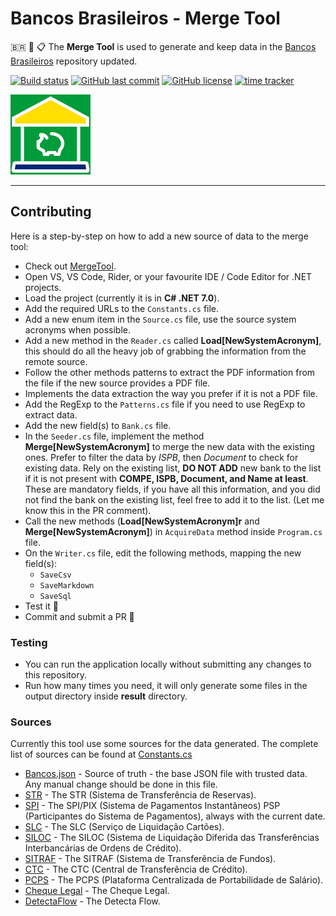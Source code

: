 # Bancos Brasileiros - Merge Tool

🇧🇷 🏦 📋 The **Merge Tool** is used to generate and keep data in the [Bancos Brasileiros](https://github.com/guibranco/BancosBrasileiros/) repository updated.

[![Build status](https://ci.appveyor.com/api/projects/status/f9sx7ux82epp8bd6?svg=true)](https://ci.appveyor.com/project/guibranco/bancosbrasileiros-MergeTool)
[![GitHub last commit](https://img.shields.io/github/last-commit/guibranco/BancosBrasileiros-MergeTool)](https://wakatime.com/badge/github/guibranco/BancosBrasileiros-MergeTool)
[![GitHub license](https://img.shields.io/github/license/guibranco/BancosBrasileiros-MergeTool)](https://wakatime.com/badge/github/guibranco/BancosBrasileiros-MergeTool)
[![time tracker](https://wakatime.com/badge/github/guibranco/BancosBrasileiros-MergeTool.svg)](https://wakatime.com/badge/github/guibranco/BancosBrasileiros-MergeTool)

![Bancos Brasileiros logo](https://raw.githubusercontent.com/guibranco/BancosBrasileiros-MergeTool/main/logo.png)

---

## Contributing

Here is a step-by-step on how to add a new source of data to the merge tool:

-  Check out [MergeTool](https://github.com/guibranco/BancosBrasileiros-MergeTool).
-  Open VS, VS Code, Rider, or your favourite IDE / Code Editor for .NET projects.
-  Load the project (currently it is in **C# .NET 7.0**).
-  Add the required URLs to the `Constants.cs` file.
-  Add a new enum item in the `Source.cs` file, use the source system acronyms when possible.
-  Add a new method in the `Reader.cs` called **Load\[NewSystemAcronym]**, this should do all the heavy job of grabbing the information from the remote source.
-  Follow the other methods patterns to extract the PDF information from the file if the new source provides a PDF file.
-  Implements the data extraction the way you prefer if it is not a PDF file.
-  Add the RegExp to the `Patterns.cs` file if you need to use RegExp to extract data.
-  Add the new field(s) to `Bank.cs` file.
-  In the `Seeder.cs` file, implement the method **Merge\[NewSystemAcronym]** to merge the new data with the existing ones. Prefer to filter the data by *ISPB*, then *Document* to check for existing data. Rely on the existing list, **DO NOT ADD** new bank to the list if it is not present with **COMPE, ISPB, Document, and Name at least**. These are mandatory fields, if you have all this information, and you did not find the bank on the existing list, feel free to add it to the list. (Let me know this in the PR comment).
-  Call the new methods (**Load\[NewSystemAcronym]r** and **Merge\[NewSystemAcronym]**) in `AcquireData` method inside `Program.cs` file.
-  On the `Writer.cs` file, edit the following methods, mapping the new field(s):
   -  `SaveCsv`
   -  `SaveMarkdown`
   -  `SaveSql`
 -  Test it 🧪 
 -  Commit and submit a PR 🎉

### Testing

-  You can run the application locally without submitting any changes to this repository.
-  Run how many times you need, it will only generate some files in the output directory inside **result** directory.

### Sources

Currently this tool use some sources for the data generated. The complete list of sources can be found at [Constants.cs](https://github.com/guibranco/BancosBrasileiros-MergeTool/blob/main/BancosBrasileiros.MergeTool/Helpers/Constants.cs)

- [Bancos.json](https://github.com/guibranco/BancosBrasileiros/blob/main/data/bancos.json) - Source of truth - the base JSON file with trusted data. Any manual change should be done in this file.
- [STR](https://www.bcb.gov.br/content/estabilidadefinanceira/str1/ParticipantesSTR.csv) - The STR (Sistema de Transferência de Reservas).
- [SPI](https://www.bcb.gov.br/content/estabilidadefinanceira/spi/participantes-spi-20240101.csv) - The SPI/PIX (Sistema de Pagamentos Instantâneos) PSP (Participantes do Sistema de Pagamentos), always with the current date.
- [SLC](https://www2.nuclea.com.br/Monitoramento/Participantes_Homologados.pdf) - The SLC (Serviço de Liquidação Cartões).
- [SILOC](https://www2.nuclea.com.br/Monitoramento/SILOC.pdf) - The SILOC (Sistema de Liquidação Diferida das Transferências Interbancárias de Ordens de Crédito).
- [SITRAF](https://www2.nuclea.com.br/Monitoramento/Rela%C3%A7%C3%A3o%20de%20Clientes%20SITRAF.pdf) - The SITRAF (Sistema de Transferência de Fundos).
- [CTC](https://www2.nuclea.com.br/SAP/CTC.pdf) - The CTC (Central de Transferência de Crédito).
- [PCPS](https://www2.nuclea.com.br/SAP/Rela%C3%A7%C3%A3o%20de%20Participantes%20PCPS.pdf) - The PCPS (Plataforma Centralizada de Portabilidade de Salário).
- [Cheque Legal](https://www2.nuclea.com.br/SAP/Rela%C3%A7%C3%A3o%20de%20Participantes%20CQL.pdf) - The Cheque Legal.
- [DetectaFlow](https://www2.nuclea.com.br/SAP/Rela%C3%A7%C3%A3o%20de%20Participantes%20-%20Detecta%20Flow.pdf) - The Detecta Flow.

